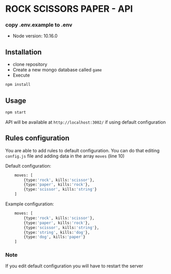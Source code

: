 # ROCK SCISSORS PAPER - API 

### copy .env.example to .env

- Node version: 10.16.0

## Installation
- clone repository
- Create a new mongo database called `game`
- Execute

```bash
npm install
```

## Usage

```bash
npm start
```

API will be available at `http://localhost:3002/` if using default configuration

## Rules configuration 

You are able to add rules to default configuration. You can do that editing `config.js` file and adding data in the array `moves` (line 10)

Default configuration:
```bash
    moves: [
        {type:'rock', kills:'scissor'},
        {type:'paper', kills:'rock'},
        {type:'scissor', kills:'string'}
    ]
```

Example configuration:
```bash
    moves: [
        {type:'rock', kills:'scissor'},
        {type:'paper', kills:'rock'},
        {type:'scissor', kills:'string'},
        {type:'string', kills:'dog'},
        {type:'dog', kills:'paper'}
    ]
```

### Note

If you edit default configuration you will have to restart the server